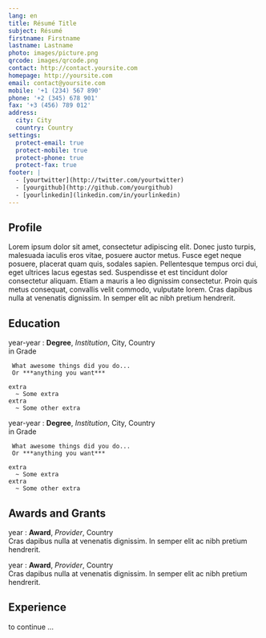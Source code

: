 ```yaml
---
lang: en
title: Résumé Title
subject: Résumé
firstname: Firstname
lastname: Lastname
photo: images/picture.png
qrcode: images/qrcode.png
contact: http://contact.yoursite.com
homepage: http://yoursite.com
email: contact@yoursite.com
mobile: '+1 (234) 567 890'
phone: '+2 (345) 678 901'
fax: '+3 (456) 789 012'
address:
  city: City
  country: Country
settings:
  protect-email: true
  protect-mobile: true
  protect-phone: true
  protect-fax: true
footer: |
  - [yourtwitter](http://twitter.com/yourtwitter)
  - [yourgithub](http://github.com/yourgithub)
  - [yourlinkedin](linkedin.com/in/yourlinkedin)
---
```


Profile
-------

Lorem ipsum dolor sit amet, consectetur adipiscing elit. Donec justo turpis, malesuada iaculis eros vitae, posuere auctor metus. Fusce eget neque posuere, placerat quam quis, sodales sapien. Pellentesque tempus orci dui, eget ultrices lacus egestas sed. Suspendisse et est tincidunt dolor consectetur aliquam. Etiam a mauris a leo dignissim consectetur. Proin quis metus consequat, convallis velit commodo, vulputate lorem. Cras dapibus nulla at venenatis dignissim. In semper elit ac nibh pretium hendrerit.

Education
---------

year-year
:    **Degree**, *Institution*, City, Country \
     in Grade

     What awesome things did you do...
     Or ***anything you want***

    extra
      ~ Some extra
    extra
      ~ Some other extra

year-year
:    **Degree**, *Institution*, City, Country \
     in Grade

     What awesome things did you do...
     Or ***anything you want***

    extra
      ~ Some extra
    extra
      ~ Some other extra

Awards and Grants
-----------------

year
:    **Award**, *Provider*, Country \
    Cras dapibus nulla at venenatis dignissim. In semper elit ac nibh pretium hendrerit.

year
:    **Award**, *Provider*, Country \
    Cras dapibus nulla at venenatis dignissim. In semper elit ac nibh pretium hendrerit.

Experience
----------

to continue ...

